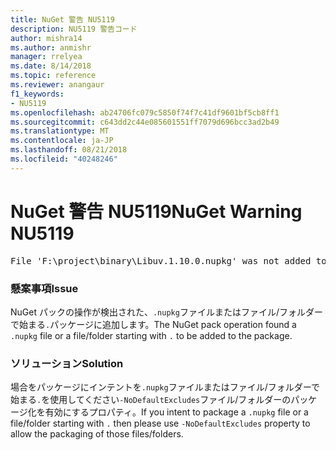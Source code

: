 ```yaml
---
title: NuGet 警告 NU5119
description: NU5119 警告コード
author: mishra14
ms.author: anmishr
manager: rrelyea
ms.date: 8/14/2018
ms.topic: reference
ms.reviewer: anangaur
f1_keywords:
- NU5119
ms.openlocfilehash: ab24706fc079c5850f74f7c41df9601bf5cb8ff1
ms.sourcegitcommit: c643dd2c44e085601551ff7079d696bcc3ad2b49
ms.translationtype: MT
ms.contentlocale: ja-JP
ms.lasthandoff: 08/21/2018
ms.locfileid: "40248246"
---
```

# <a name="nuget-warning-nu5119"></a><span data-ttu-id="c730d-103">NuGet 警告 NU5119</span><span class="sxs-lookup"><span data-stu-id="c730d-103">NuGet Warning NU5119</span></span>
<pre>File 'F:\project\binary\Libuv.1.10.0.nupkg' was not added to the package. Files and folders starting with '.' or ending with '.nupkg' are excluded by default. To include this file, use -NoDefaultExcludes from the commandline</pre>

### <a name="issue"></a><span data-ttu-id="c730d-104">懸案事項</span><span class="sxs-lookup"><span data-stu-id="c730d-104">Issue</span></span>

<span data-ttu-id="c730d-105">NuGet パックの操作が検出された、`.nupkg`ファイルまたはファイル/フォルダーで始まる`.`パッケージに追加します。</span><span class="sxs-lookup"><span data-stu-id="c730d-105">The NuGet pack operation found a `.nupkg` file or a file/folder starting with `.` to be added to the package.</span></span>


### <a name="solution"></a><span data-ttu-id="c730d-106">ソリューション</span><span class="sxs-lookup"><span data-stu-id="c730d-106">Solution</span></span>

<span data-ttu-id="c730d-107">場合をパッケージにインテントを`.nupkg`ファイルまたはファイル/フォルダーで始まる`.`を使用してください`-NoDefaultExcludes`ファイル/フォルダーのパッケージ化を有効にするプロパティ。</span><span class="sxs-lookup"><span data-stu-id="c730d-107">If you intent to package a `.nupkg` file or a file/folder starting with `.` then please use `-NoDefaultExcludes` property to allow the packaging of those files/folders.</span></span>

